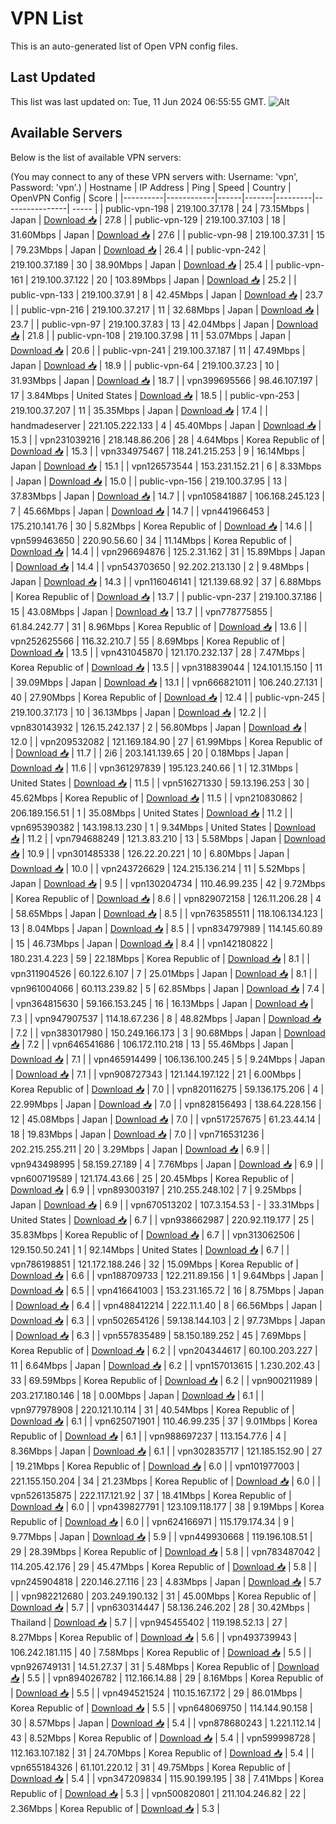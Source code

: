 # VPN List

This is an auto-generated list of Open VPN config files.

## Last Updated

This list was last updated on: Tue, 11 Jun 2024 06:55:55 GMT.
![Alt](https://repobeats.axiom.co/api/embed/186b98318ef1479477931607c1ad7d823f12451f.svg "Repobeats analytics image")

## Available Servers

Below is the list of available VPN servers:

(You may connect to any of these VPN servers with: Username: 'vpn', Password: 'vpn'.)
| Hostname | IP Address | Ping | Speed | Country | OpenVPN Config | Score |
|----------|------------|------|-------|---------|----------------| ----- |
| public-vpn-198 | 219.100.37.178 | 24 | 73.15Mbps | Japan | [Download 📥](./configs/server_0_JP.ovpn) | 27.8 |
| public-vpn-129 | 219.100.37.103 | 18 | 31.60Mbps | Japan | [Download 📥](./configs/server_1_JP.ovpn) | 27.6 |
| public-vpn-98 | 219.100.37.31 | 15 | 79.23Mbps | Japan | [Download 📥](./configs/server_2_JP.ovpn) | 26.4 |
| public-vpn-242 | 219.100.37.189 | 30 | 38.90Mbps | Japan | [Download 📥](./configs/server_3_JP.ovpn) | 25.4 |
| public-vpn-161 | 219.100.37.122 | 20 | 103.89Mbps | Japan | [Download 📥](./configs/server_4_JP.ovpn) | 25.2 |
| public-vpn-133 | 219.100.37.91 | 8 | 42.45Mbps | Japan | [Download 📥](./configs/server_5_JP.ovpn) | 23.7 |
| public-vpn-216 | 219.100.37.217 | 11 | 32.68Mbps | Japan | [Download 📥](./configs/server_6_JP.ovpn) | 23.7 |
| public-vpn-97 | 219.100.37.83 | 13 | 42.04Mbps | Japan | [Download 📥](./configs/server_7_JP.ovpn) | 21.8 |
| public-vpn-108 | 219.100.37.98 | 11 | 53.07Mbps | Japan | [Download 📥](./configs/server_8_JP.ovpn) | 20.6 |
| public-vpn-241 | 219.100.37.187 | 11 | 47.49Mbps | Japan | [Download 📥](./configs/server_9_JP.ovpn) | 18.9 |
| public-vpn-64 | 219.100.37.23 | 10 | 31.93Mbps | Japan | [Download 📥](./configs/server_10_JP.ovpn) | 18.7 |
| vpn399695566 | 98.46.107.197 | 17 | 3.84Mbps | United States | [Download 📥](./configs/server_11_US.ovpn) | 18.5 |
| public-vpn-253 | 219.100.37.207 | 11 | 35.35Mbps | Japan | [Download 📥](./configs/server_12_JP.ovpn) | 17.4 |
| handmadeserver | 221.105.222.133 | 4 | 45.40Mbps | Japan | [Download 📥](./configs/server_13_JP.ovpn) | 15.3 |
| vpn231039216 | 218.148.86.206 | 28 | 4.64Mbps | Korea Republic of | [Download 📥](./configs/server_14_KR.ovpn) | 15.3 |
| vpn334975467 | 118.241.215.253 | 9 | 16.14Mbps | Japan | [Download 📥](./configs/server_15_JP.ovpn) | 15.1 |
| vpn126573544 | 153.231.152.21 | 6 | 8.33Mbps | Japan | [Download 📥](./configs/server_16_JP.ovpn) | 15.0 |
| public-vpn-156 | 219.100.37.95 | 13 | 37.83Mbps | Japan | [Download 📥](./configs/server_17_JP.ovpn) | 14.7 |
| vpn105841887 | 106.168.245.123 | 7 | 45.66Mbps | Japan | [Download 📥](./configs/server_18_JP.ovpn) | 14.7 |
| vpn441966453 | 175.210.141.76 | 30 | 5.82Mbps | Korea Republic of | [Download 📥](./configs/server_19_KR.ovpn) | 14.6 |
| vpn599463650 | 220.90.56.60 | 34 | 11.14Mbps | Korea Republic of | [Download 📥](./configs/server_20_KR.ovpn) | 14.4 |
| vpn296694876 | 125.2.31.162 | 31 | 15.89Mbps | Japan | [Download 📥](./configs/server_21_JP.ovpn) | 14.4 |
| vpn543703650 | 92.202.213.130 | 2 | 9.48Mbps | Japan | [Download 📥](./configs/server_22_JP.ovpn) | 14.3 |
| vpn116046141 | 121.139.68.92 | 37 | 6.88Mbps | Korea Republic of | [Download 📥](./configs/server_23_KR.ovpn) | 13.7 |
| public-vpn-237 | 219.100.37.186 | 15 | 43.08Mbps | Japan | [Download 📥](./configs/server_24_JP.ovpn) | 13.7 |
| vpn778775855 | 61.84.242.77 | 31 | 8.96Mbps | Korea Republic of | [Download 📥](./configs/server_25_KR.ovpn) | 13.6 |
| vpn252625566 | 116.32.210.7 | 55 | 8.69Mbps | Korea Republic of | [Download 📥](./configs/server_26_KR.ovpn) | 13.5 |
| vpn431045870 | 121.170.232.137 | 28 | 7.47Mbps | Korea Republic of | [Download 📥](./configs/server_27_KR.ovpn) | 13.5 |
| vpn318839044 | 124.101.15.150 | 11 | 39.09Mbps | Japan | [Download 📥](./configs/server_28_JP.ovpn) | 13.1 |
| vpn666821011 | 106.240.27.131 | 40 | 27.90Mbps | Korea Republic of | [Download 📥](./configs/server_29_KR.ovpn) | 12.4 |
| public-vpn-245 | 219.100.37.173 | 10 | 36.13Mbps | Japan | [Download 📥](./configs/server_30_JP.ovpn) | 12.2 |
| vpn830143932 | 126.15.242.137 | 2 | 56.80Mbps | Japan | [Download 📥](./configs/server_31_JP.ovpn) | 12.0 |
| vpn209532082 | 121.169.184.90 | 27 | 61.99Mbps | Korea Republic of | [Download 📥](./configs/server_32_KR.ovpn) | 11.7 |
| 2i6 | 203.141.139.65 | 20 | 0.18Mbps | Japan | [Download 📥](./configs/server_33_JP.ovpn) | 11.6 |
| vpn361297839 | 195.123.240.66 | 1 | 12.31Mbps | United States | [Download 📥](./configs/server_34_US.ovpn) | 11.5 |
| vpn516271330 | 59.13.196.253 | 30 | 45.62Mbps | Korea Republic of | [Download 📥](./configs/server_35_KR.ovpn) | 11.5 |
| vpn210830862 | 206.189.156.51 | 1 | 35.08Mbps | United States | [Download 📥](./configs/server_36_US.ovpn) | 11.2 |
| vpn695390382 | 143.198.13.230 | 1 | 9.34Mbps | United States | [Download 📥](./configs/server_37_US.ovpn) | 11.2 |
| vpn794688249 | 121.3.83.210 | 13 | 5.58Mbps | Japan | [Download 📥](./configs/server_38_JP.ovpn) | 10.9 |
| vpn301485338 | 126.22.20.221 | 10 | 6.80Mbps | Japan | [Download 📥](./configs/server_39_JP.ovpn) | 10.0 |
| vpn243726629 | 124.215.136.214 | 11 | 5.52Mbps | Japan | [Download 📥](./configs/server_40_JP.ovpn) | 9.5 |
| vpn130204734 | 110.46.99.235 | 42 | 9.72Mbps | Korea Republic of | [Download 📥](./configs/server_41_KR.ovpn) | 8.6 |
| vpn829072158 | 126.11.206.28 | 4 | 58.65Mbps | Japan | [Download 📥](./configs/server_42_JP.ovpn) | 8.5 |
| vpn763585511 | 118.106.134.123 | 13 | 8.04Mbps | Japan | [Download 📥](./configs/server_43_JP.ovpn) | 8.5 |
| vpn834797989 | 114.145.60.89 | 15 | 46.73Mbps | Japan | [Download 📥](./configs/server_44_JP.ovpn) | 8.4 |
| vpn142180822 | 180.231.4.223 | 59 | 22.18Mbps | Korea Republic of | [Download 📥](./configs/server_45_KR.ovpn) | 8.1 |
| vpn311904526 | 60.122.6.107 | 7 | 25.01Mbps | Japan | [Download 📥](./configs/server_46_JP.ovpn) | 8.1 |
| vpn961004066 | 60.113.239.82 | 5 | 62.85Mbps | Japan | [Download 📥](./configs/server_47_JP.ovpn) | 7.4 |
| vpn364815630 | 59.166.153.245 | 16 | 16.13Mbps | Japan | [Download 📥](./configs/server_48_JP.ovpn) | 7.3 |
| vpn947907537 | 114.18.67.236 | 8 | 48.82Mbps | Japan | [Download 📥](./configs/server_49_JP.ovpn) | 7.2 |
| vpn383017980 | 150.249.166.173 | 3 | 90.68Mbps | Japan | [Download 📥](./configs/server_50_JP.ovpn) | 7.2 |
| vpn646541686 | 106.172.110.218 | 13 | 55.46Mbps | Japan | [Download 📥](./configs/server_51_JP.ovpn) | 7.1 |
| vpn465914499 | 106.136.100.245 | 5 | 9.24Mbps | Japan | [Download 📥](./configs/server_52_JP.ovpn) | 7.1 |
| vpn908727343 | 121.144.197.122 | 21 | 6.00Mbps | Korea Republic of | [Download 📥](./configs/server_53_KR.ovpn) | 7.0 |
| vpn820116275 | 59.136.175.206 | 4 | 22.99Mbps | Japan | [Download 📥](./configs/server_54_JP.ovpn) | 7.0 |
| vpn828156493 | 138.64.228.156 | 12 | 45.08Mbps | Japan | [Download 📥](./configs/server_55_JP.ovpn) | 7.0 |
| vpn517257675 | 61.23.44.14 | 18 | 19.83Mbps | Japan | [Download 📥](./configs/server_56_JP.ovpn) | 7.0 |
| vpn716531236 | 202.215.255.211 | 20 | 3.29Mbps | Japan | [Download 📥](./configs/server_57_JP.ovpn) | 6.9 |
| vpn943498995 | 58.159.27.189 | 4 | 7.76Mbps | Japan | [Download 📥](./configs/server_58_JP.ovpn) | 6.9 |
| vpn600719589 | 121.174.43.66 | 25 | 20.45Mbps | Korea Republic of | [Download 📥](./configs/server_59_KR.ovpn) | 6.9 |
| vpn893003197 | 210.255.248.102 | 7 | 9.25Mbps | Japan | [Download 📥](./configs/server_60_JP.ovpn) | 6.9 |
| vpn670513202 | 107.3.154.53 | - | 33.31Mbps | United States | [Download 📥](./configs/server_61_US.ovpn) | 6.7 |
| vpn938662987 | 220.92.119.177 | 25 | 35.83Mbps | Korea Republic of | [Download 📥](./configs/server_62_KR.ovpn) | 6.7 |
| vpn313062506 | 129.150.50.241 | 1 | 92.14Mbps | United States | [Download 📥](./configs/server_63_US.ovpn) | 6.7 |
| vpn786198851 | 121.172.188.246 | 32 | 15.09Mbps | Korea Republic of | [Download 📥](./configs/server_64_KR.ovpn) | 6.6 |
| vpn188709733 | 122.211.89.156 | 1 | 9.64Mbps | Japan | [Download 📥](./configs/server_65_JP.ovpn) | 6.5 |
| vpn416641003 | 153.231.165.72 | 16 | 8.75Mbps | Japan | [Download 📥](./configs/server_66_JP.ovpn) | 6.4 |
| vpn488412214 | 222.11.1.40 | 8 | 66.56Mbps | Japan | [Download 📥](./configs/server_67_JP.ovpn) | 6.3 |
| vpn502654126 | 59.138.144.103 | 2 | 97.73Mbps | Japan | [Download 📥](./configs/server_68_JP.ovpn) | 6.3 |
| vpn557835489 | 58.150.189.252 | 45 | 7.69Mbps | Korea Republic of | [Download 📥](./configs/server_69_KR.ovpn) | 6.2 |
| vpn204344617 | 60.100.203.227 | 11 | 6.64Mbps | Japan | [Download 📥](./configs/server_70_JP.ovpn) | 6.2 |
| vpn157013615 | 1.230.202.43 | 33 | 69.59Mbps | Korea Republic of | [Download 📥](./configs/server_71_KR.ovpn) | 6.2 |
| vpn900211989 | 203.217.180.146 | 18 | 0.00Mbps | Japan | [Download 📥](./configs/server_72_JP.ovpn) | 6.1 |
| vpn977978908 | 220.121.10.114 | 31 | 40.54Mbps | Korea Republic of | [Download 📥](./configs/server_73_KR.ovpn) | 6.1 |
| vpn625071901 | 110.46.99.235 | 37 | 9.01Mbps | Korea Republic of | [Download 📥](./configs/server_74_KR.ovpn) | 6.1 |
| vpn988697237 | 113.154.77.6 | 4 | 8.36Mbps | Japan | [Download 📥](./configs/server_75_JP.ovpn) | 6.1 |
| vpn302835717 | 121.185.152.90 | 27 | 19.21Mbps | Korea Republic of | [Download 📥](./configs/server_76_KR.ovpn) | 6.0 |
| vpn101977003 | 221.155.150.204 | 34 | 21.23Mbps | Korea Republic of | [Download 📥](./configs/server_77_KR.ovpn) | 6.0 |
| vpn526135875 | 222.117.121.92 | 37 | 18.41Mbps | Korea Republic of | [Download 📥](./configs/server_78_KR.ovpn) | 6.0 |
| vpn439827791 | 123.109.118.177 | 38 | 9.19Mbps | Korea Republic of | [Download 📥](./configs/server_79_KR.ovpn) | 6.0 |
| vpn624166971 | 115.179.174.34 | 9 | 9.77Mbps | Japan | [Download 📥](./configs/server_80_JP.ovpn) | 5.9 |
| vpn449930668 | 119.196.108.51 | 29 | 28.39Mbps | Korea Republic of | [Download 📥](./configs/server_81_KR.ovpn) | 5.8 |
| vpn783487042 | 114.205.42.176 | 29 | 45.47Mbps | Korea Republic of | [Download 📥](./configs/server_82_KR.ovpn) | 5.8 |
| vpn245904818 | 220.146.27.116 | 23 | 4.83Mbps | Japan | [Download 📥](./configs/server_83_JP.ovpn) | 5.7 |
| vpn982212680 | 203.249.190.132 | 31 | 45.00Mbps | Korea Republic of | [Download 📥](./configs/server_84_KR.ovpn) | 5.7 |
| vpn630314447 | 58.136.246.202 | 28 | 30.42Mbps | Thailand | [Download 📥](./configs/server_85_TH.ovpn) | 5.7 |
| vpn945455402 | 119.198.52.13 | 27 | 8.27Mbps | Korea Republic of | [Download 📥](./configs/server_86_KR.ovpn) | 5.6 |
| vpn493739943 | 106.242.181.115 | 40 | 7.58Mbps | Korea Republic of | [Download 📥](./configs/server_87_KR.ovpn) | 5.5 |
| vpn926749131 | 14.51.27.37 | 31 | 5.48Mbps | Korea Republic of | [Download 📥](./configs/server_88_KR.ovpn) | 5.5 |
| vpn894026782 | 112.166.14.88 | 29 | 8.16Mbps | Korea Republic of | [Download 📥](./configs/server_89_KR.ovpn) | 5.5 |
| vpn494521524 | 110.15.167.172 | 29 | 86.01Mbps | Korea Republic of | [Download 📥](./configs/server_90_KR.ovpn) | 5.5 |
| vpn648069750 | 114.144.90.158 | 30 | 8.57Mbps | Japan | [Download 📥](./configs/server_91_JP.ovpn) | 5.4 |
| vpn878680243 | 1.221.112.14 | 43 | 8.52Mbps | Korea Republic of | [Download 📥](./configs/server_92_KR.ovpn) | 5.4 |
| vpn599998728 | 112.163.107.182 | 31 | 24.70Mbps | Korea Republic of | [Download 📥](./configs/server_93_KR.ovpn) | 5.4 |
| vpn655184326 | 61.101.220.12 | 31 | 49.75Mbps | Korea Republic of | [Download 📥](./configs/server_94_KR.ovpn) | 5.4 |
| vpn347209834 | 115.90.199.195 | 38 | 7.41Mbps | Korea Republic of | [Download 📥](./configs/server_95_KR.ovpn) | 5.3 |
| vpn500820801 | 211.104.246.82 | 22 | 2.36Mbps | Korea Republic of | [Download 📥](./configs/server_96_KR.ovpn) | 5.3 |

